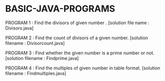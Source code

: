 # BASIC-JAVA-PROGRAMS
PROGRAM 1 : Find the divisors of given number .
[solution file name : Divisors.java]

PROGRAM 2 : Find the count of divisors of a given number.
[solution filename : Divisorcount.java]

PROGRAM 3 : Find whether the given number is a prime number or not.
[solution filename : Findprime.java]

PROGRAM 4 : Find the multiples of given number in table format.
[solution filename : Findmultiples.java]
